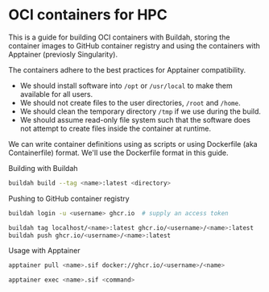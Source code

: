 # OCI containers for HPC
This is a guide for building OCI containers with Buildah, storing the container images to GitHub container registry and using the containers with Apptainer (previosly Singularity).

The containers adhere to the best practices for Apptainer compatibility.

* We should install software into `/opt` or `/usr/local` to make them available for all users.
* We should not create files to the user directories, `/root` and `/home`.
* We should clean the temporary directory `/tmp` if we use during the build.
* We should assume read-only file system such that the software does not attempt to create files inside the container at runtime.


We can write container definitions using as scripts or using Dockerfile (aka Containerfile) format.
We'll use the Dockerfile format in this guide.


Building with Buildah

```sh
buildah build --tag <name>:latest <directory>
```


Pushing to GitHub container registry

```sh
buildah login -u <username> ghcr.io  # supply an access token
```

```sh
buildah tag localhost/<name>:latest ghcr.io/<username>/<name>:latest
buildah push ghcr.io/<username>/<name>:latest
```


Usage with Apptainer

```sh
apptainer pull <name>.sif docker://ghcr.io/<username>/<name>
```

```sh
apptainer exec <name>.sif <command>
```
